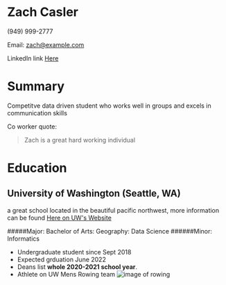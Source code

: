 # Zach Casler

(949) 999-2777

Email: zach@example.com

LinkedIn link [Here](http://www.linkedin.com/in/zach)


# Summary

Competitve data driven student who works well in groups and excels in communication skills

Co worker quote:
> Zach is a great hard working individual

# Education

## University of Washington (Seattle, WA)
a great school located in the beautiful pacific northwest, more information can be found [Here on UW's Website](uw.edu)

#####Major: 
Bachelor of Arts: Geography: Data Science
######Minor: Informatics



- Undergraduate student since Sept 2018
- Expected grduation June 2022
- Deans list **whole 2020-2021 school year**.
- Athlete on UW Mens Rowing team
![image of rowing](https://x2.pac-12.com/cdn/ff/twcJGEl5Z_CNmGI3ncvD0i6XuwQwFk38H2z3b8hqudw/1626026928/public/styles/crop_16_9_large_1x/public/uw_windermere_cup_2021_003_0.jpg?itok=VechDIFw)